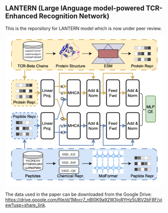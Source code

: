 ## LANTERN (Large lAnguage model-powered TCR-Enhanced Recognition Network)

This is the reporsitory for LANTERN model which is now under peer review.

![image](figures/framework.png)


The data used in the paper can be downloaded from the Google Drive: https://drive.google.com/file/d/1Mocr7_nBI0K9a92W3joRYHz5UBV2bF8F/view?usp=share_link.

